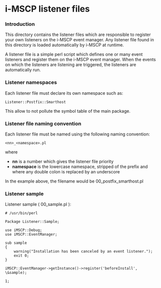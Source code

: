 i-MSCP listener files
=====================

### Introduction

This directory contains the listener files which are responsible to register your own listeners on the i-MSCP event
manager. Any listener file found in this directory is loaded automatically by i-MSCP at runtime.

A listener file is a simple perl script which defines one or many event listeners and register them on the i-MSCP event
manager. When the events on which the listeners are listening are triggered, the listeners are automatically run.

### Listener namespaces

Each listener file must declare its own namespace such as:

    Listener::Postfix::Smarthost

This allow to not pollute the symbol table of the main package.

### Listener file naming convention

Each listener file must be named using the following naming convention:

    <nn>_<namespace>.pl

where

  * **nn** is a number which gives the listener file priority
  * **namespace** is the lowercase namespace, stripped of the prefix and where any double colon is replaced by an underscore

In the example above, the filename would be 00_postfix_smarthost.pl

### Listener sample

Listener sample ( 00_sample.pl ):

    # /usr/bin/perl

    Package Listener::Sample;

    use iMSCP::Debug;
    use iMSCP::EventManager;

    sub sample
    {
        warning("Installation has been canceled by an event listener.");
        exit 0;
    }

    iMSCP::EventManager->getInstance()->register('beforeInstall', \&sample);

    1;

